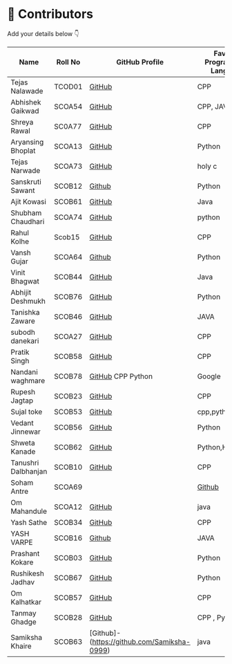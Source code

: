 # 👥 Contributors

Add your details below 👇

| Name            | Roll No | GitHub Profile                                                                 | Favorite Programming Language | Dream Company |
|-----------------|---------|--------------------------------------------------------------------------------|-------------------------------|---------------|
| Tejas Nalawade  | TCOD01  | [GitHub](https://github.com/Tejas-Santosh-Nalawade)                            | CPP                           | Google        |
| Abhishek Gaikwad| SCOA54  | [GitHub](https://github.com/abhi-7755/first-contribution.git)                  | CPP, JAVA                     | Google        |
| Shreya Rawal    | SC0A77  | [GitHub](https://github.com/shreyarawal6486-sketch)                            | CPP                           | Google        |
| Aryansing Bhoplat | SCOA13 | [GitHub](https://github.com/Aryan-Bhoplat) | Python | Amazon |
|Tejas Narwade|SCOA73|[GitHub](https://github.com/t9ja5)| holy c|linux|
| Sanskruti Sawant | SCOB12 |[Github](https://github.com/Sanskruti-Sawant)| Python | Google |
| Ajit Kowasi | SCOB61 | [GitHub](https://github.com/Ajit-Raju-Kowasi) | Java | Google |
|Shubham Chaudhari|SCOA74|[GitHub](https://github.com/shubham5400E)|python|infosys|
Rahul Kolhe | Scob15 | [GitHub](https://github.com/Rahulkolhe777) | CPP | Google |
|Vansh Gujar|SCOA64|[Github](https://github.com/Vansh936)|Python|BLACK ROCKCONTRIBUTORS.md|
| Vinit Bhagwat  | SCOB44 |[GitHub](https://github.com/vinitbhagwat) | Java | Microsoft |  
| Abhijit Deshmukh | SCOB76 | [GitHub](https://github.com/Abhijit5011) | Python | Microsoft |
| Tanishka Zaware| SCOB46 | [GitHub](https://github.com/tanishkazaware/github-_session-try.git) | JAVA | Google |
| subodh danekari | SCOA27| [GitHub](https://github.com/subodhdanekari/first-contribution.git) | CPP | Google |
| Pratik Singh | SCOB58 | [GitHub](https://github.com/Pratik168960) | CPP | Google |
| Nandani waghmare | SCOB78 | [GitHub](https://github.com/Nandaniwaghmare) CPP Python | Google |
| Rupesh Jagtap | SCOB23 | [GitHub](https://github.com/rupesh0001-tech) | CPP | Google |
| Sujal toke | SCOB53 | [GitHub](https://github.com/SujalTOke) | cpp,python | google |
| Vedant Jinnewar| SCOB56 | [GitHub](https://github.com/vedantstudio2006) | Python | Microsoft |
| Shweta Kanade | SCOB62 | [GitHub](https://github.com/shwetakanade121) | Python,HTML,CSS| Google |
| Tanushri Dalbhanjan | SCOB10 | [GitHub](https://github.com/Tanushri1307) | CPP | Google |
|Soham Antre|SCOA69||[Github](https://github.com/Soham007575)|Python|Nvidia|
|Om Mahandule|SCOA12|[GitHub](https://github.com/mahanduleom2-pixel)|java|Google|
| Yash Sathe | SCOB34 | [GitHub](https://github.com/BOLT2006) | CPP | Google |
YASH VARPE|SCOB16|[Github](https://github.com/yash-0120)|JAVA|GOOGLE|
| Prashant Kokare | SCOB03| [GitHub](https://github.com/Prashant-2008) | Python | Microsoft |
| Rushikesh Jadhav | SCOB67 | [GitHub](https://github.com/madmaxdobby) | Python | Google |
|Om Kalhatkar|SCOB57|[GitHub](https://github.com/omkal18)|CPP|Amazon|
| Tanmay Ghadge | SCOB28 | [GitHub](https://github.com/Tanmay-g05) | CPP , Python | Google , Amazon |
| Samiksha Khaire | SCOB63 | [Github]-(https://github.com/Samiksha-0999) | java | Microsoft |
